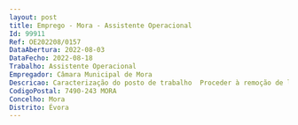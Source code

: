 ```yaml
--- 
layout: post
title: Emprego - Mora - Assistente Operacional
Id: 99911
Ref: OE202208/0157
DataAbertura: 2022-08-03
DataFecho: 2022-08-18
Trabalho: Assistente Operacional
Empregador: Câmara Municipal de Mora
Descricao: Caracterização do posto de trabalho  Proceder à remoção de lixos e equiparados, varredura e limpeza de ruas e sarjetas, lavagem das vias públicas, limpeza e remoção de lixeiras e extirpação de ervas  eliminar focos atentatórios da saúde pública  proceder à lavagem e desinfeção de contentores e outros recipientes para o lixo  proceder à conservação rotineira de todo o equipamento a seu cargo  assegurar o bom funcionamento dos coletores pluviais e domésticos.
CodigoPostal: 7490-243 MORA
Concelho: Mora
Distrito: Évora
--- 
```

